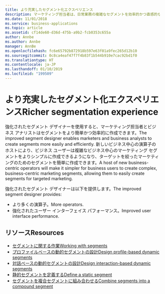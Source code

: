 ```yaml
---
title: より充実したセグメント化エクスペリエンス
description: マーケティング担当者は、日常業務の複雑なセグメントを効率的かつ直感的な方法で構築する必要があります。
ms.date: 11/01/2018
ms.service: business-applications
ms.topic: article
ms.assetid: cf14de60-d36d-475b-a9b2-fcb0353c655a
author: Annbe
ms.author: Annbe
manager: AnnBe
ms.openlocfilehash: fc6e65792b872918b597e63f01a9fec265d12b10
ms.sourcegitcommit: 0c8ca4eaf47f7f4b83f1b544b910e7cac92bd1f0
ms.translationtype: HT
ms.contentlocale: ja-JP
ms.lasthandoff: 01/10/2019
ms.locfileid: "199509"
---
```

# <a name="richer-segmentation-experience"></a><span data-ttu-id="0c62a-103">より充実したセグメント化エクスペリエンス</span><span class="sxs-lookup"><span data-stu-id="0c62a-103">Richer segmentation experience</span></span>

<span data-ttu-id="0c62a-104">強化されたセグメント デザイナーを使用すると、マーケティング担当者とビジネス アナリストはセグメントをより簡単かつ効率的に作成できます。</span><span class="sxs-lookup"><span data-stu-id="0c62a-104">The improved segment designer enables marketers and business analysts to create segments more easily and efficiently.</span></span> <span data-ttu-id="0c62a-105">新しいビジネス中心の演算子のホストにより、ビジネス ユーザーは複雑なビジネス中心のマーケティング セグメントをよりシンプルに作成できるようになり、ターゲットを絞ったマーケティングのためのセグメントを簡単に作成できます。</span><span class="sxs-lookup"><span data-stu-id="0c62a-105">A host of new business-centric operators will make it simpler for business users to create complex, business-centric marketing segments, allowing them to easily create segments for targeted marketing.</span></span>

<span data-ttu-id="0c62a-106">強化されたセグメント デザイナーは以下を提供します。</span><span class="sxs-lookup"><span data-stu-id="0c62a-106">The improved segment designer provides:</span></span>

- <span data-ttu-id="0c62a-107">より多くの演算子。</span><span class="sxs-lookup"><span data-stu-id="0c62a-107">More operators.</span></span>
- <span data-ttu-id="0c62a-108">強化されたユーザー インターフェイス パフォーマンス。</span><span class="sxs-lookup"><span data-stu-id="0c62a-108">Improved user interface performance.</span></span>

## <a name="resources"></a><span data-ttu-id="0c62a-109">リソース</span><span class="sxs-lookup"><span data-stu-id="0c62a-109">Resources</span></span>

- [<span data-ttu-id="0c62a-110">セグメントに関する作業</span><span class="sxs-lookup"><span data-stu-id="0c62a-110">Working with segments</span></span>](https://docs.microsoft.com/dynamics365/customer-engagement/marketing/segmentation-lists-subscriptions)
- [<span data-ttu-id="0c62a-111">プロファイルベースの動的セグメントの設計</span><span class="sxs-lookup"><span data-stu-id="0c62a-111">Design profile-based dynamic segments</span></span>](https://docs.microsoft.com/dynamics365/customer-engagement/marketing/segments-profile)
- [<span data-ttu-id="0c62a-112">対話ベースの動的セグメントの設計</span><span class="sxs-lookup"><span data-stu-id="0c62a-112">Design interaction-based dynamic segments</span></span>](https://docs.microsoft.com/dynamics365/customer-engagement/marketing/segments-interaction)
- [<span data-ttu-id="0c62a-113">静的セグメントを定義する</span><span class="sxs-lookup"><span data-stu-id="0c62a-113">Define a static segment</span></span>](https://docs.microsoft.com/dynamics365/customer-engagement/marketing/segments-static)
- [<span data-ttu-id="0c62a-114">セグメントを複合セグメントに組み合わせる</span><span class="sxs-lookup"><span data-stu-id="0c62a-114">Combine segments into a compound segment</span></span>](https://docs.microsoft.com/dynamics365/customer-engagement/marketing/segments-compound)

<!--
### Who uses this feature
Marketers, marketing managers, and demand marketers
### Setup required
None
-->
